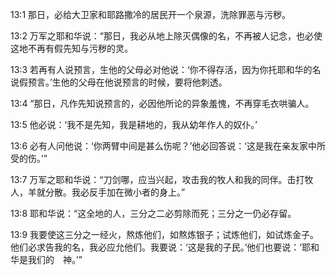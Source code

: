 <a id="1"></a>13:1  那日，必给大卫家和耶路撒冷的居民开一个泉源，洗除罪恶与污秽。  

<a id="2"></a>13:2  万军之耶和华说：“那日，我必从地上除灭偶像的名，不再被人记念，也必使这地不再有假先知与污秽的灵。  

<a id="3"></a>13:3  若再有人说预言，生他的父母必对他说：‘你不得存活，因为你托耶和华的名说假预言。’生他的父母在他说预言的时候，要将他刺透。  

<a id="4"></a>13:4  “那日，凡作先知说预言的，必因他所论的异象羞愧，不再穿毛衣哄骗人。  

<a id="5"></a>13:5  他必说：‘我不是先知，我是耕地的，我从幼年作人的奴仆。’  

<a id="6"></a>13:6  必有人问他说：‘你两臂中间是甚么伤呢？’他必回答说：‘这是我在亲友家中所受的伤。’”  

<a id="7"></a>13:7  万军之耶和华说：“刀剑哪，应当兴起，攻击我的牧人和我的同伴。击打牧人，羊就分散。我必反手加在微小者的身上。”  

<a id="8"></a>13:8  耶和华说：“这全地的人，三分之二必剪除而死；三分之一仍必存留。  

<a id="9"></a>13:9  我要使这三分之一经火，熬炼他们，如熬炼银子；试炼他们，如试炼金子。他们必求告我的名，我必应允他们。我要说：‘这是我的子民。’他们也要说：‘耶和华是我们的　神。’”  
